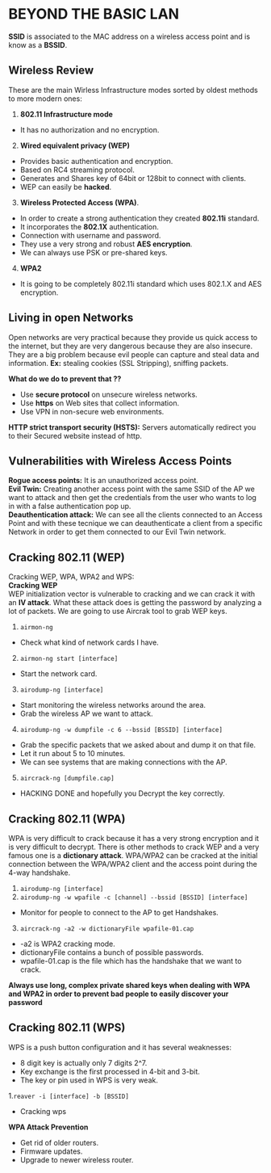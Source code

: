 # BEYOND THE BASIC LAN 
**SSID** is associated to the MAC address on a wireless access point and is know as a **BSSID**.
## Wireless Review
These are the main Wirless Infrastructure modes sorted by oldest methods to more modern ones:  
1. **802.11 Infrastructure mode**
  * It has no authorization and no encryption.
2. **Wired equivalent privacy (WEP)**
  * Provides basic authentication and encryption.
  * Based on RC4 streaming protocol.
  * Generates and Shares key of 64bit or 128bit to connect with clients.
  * WEP can easily be **hacked**.
3. **Wireless Protected Access (WPA)**.
  * In order to create a strong authentication they created **802.11i** standard.  
  * It incorporates the **802.1X** authentication.
  * Connection with username and password.
  * They use a very strong and robust **AES encryption**.
  * We can always use PSK or pre-shared keys.  
4. **WPA2**
 * It is going to be completely 802.11i standard which uses 802.1.X and AES encryption.

## Living in open Networks
Open networks are very practical because they provide us quick access to the internet, but they are very dangerous because they are also insecure. They are a big problem because evil people can capture and steal data and information. **Ex:** stealing cookies (SSL Stripping), sniffing packets.  

**What do we do to prevent that ??**  
* Use **secure protocol** on unsecure wireless networks.
* Use **https** on Web sites that collect information.
* Use VPN in non-secure web environments.  

**HTTP strict transport security (HSTS):** Servers automatically redirect you to their Secured website instead of http.  

## Vulnerabilities with Wireless Access Points
**Rogue access points:** It is an unauthorized access point.  
**Evil Twin:** Creating another access point with the same SSID of the AP we want to attack and then get the credentials from the user who wants to log in with a false authentication pop up.  
**Deauthentication attack:** We can see all the clients connected to an Access Point and with these tecnique we can deauthenticate a client from a specific Network in order to get them connected to our Evil Twin network.  

## Cracking 802.11 (WEP)
Cracking WEP, WPA, WPA2 and WPS:  
**Cracking WEP**  
WEP initialization vector is vulnerable to cracking and we can crack it with an **IV attack**. What these attack does is getting the password by analyzing a lot of packets. We are going to use Aircrak tool to grab WEP keys.  

1. `airmon-ng`
 * Check what kind of network cards I have.
2. `airmon-ng start [interface]`
 * Start the network card.
3. `airodump-ng [interface]`
 * Start monitoring the wireless networks around the area.
 * Grab the wireless AP we want to attack.
4. `airodump-ng -w dumpfile -c 6 --bssid [BSSID] [interface]`
 * Grab the specific packets that we asked about and dump it on that file.
 * Let it run about 5 to 10 minutes.
 * We can see systems that are making connections with the AP.
5. `aircrack-ng [dumpfile.cap]`
 * HACKING DONE and hopefully you Decrypt the key correctly.  
 
## Cracking 802.11 (WPA)
WPA is very difficult to crack because it has a very strong encryption and it is very difficult to decrypt. There is other methods to crack WEP and a very famous one is a **dictionary attack**. WPA/WPA2 can be cracked at the initial connection between the WPA/WPA2 client and the access point during the 4-way handshake.  

1. `airodump-ng [interface]`
2. `airodump-ng -w wpafile -c [channel] --bssid [BSSID] [interface]`
 * Monitor for people to connect to the AP to get Handshakes.
3. `aircrack-ng -a2 -w dictionaryFile wpafile-01.cap`
 * -a2 is WPA2 cracking mode.
 * dictionaryFile contains a bunch of possible passwords.
 * wpafile-01.cap is the file which has the handshake that we want to crack.  
 
 **Always use long, complex private shared keys when dealing with WPA and WPA2 in order to prevent bad people to easily discover your password**  
 
## Cracking 802.11 (WPS)
WPS is a push button configuration and it has several weaknesses:  
* 8 digit key is actually only 7 digits 2^7.
* Key exchange is the first processed in 4-bit and 3-bit.
* The key or pin used in WPS is very weak.

1.`reaver -i [interface] -b [BSSID]`
 * Cracking wps  

**WPA Attack Prevention**  
* Get rid of older routers.
* Firmware updates. 
* Upgrade to newer wireless router.  

